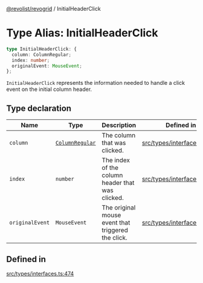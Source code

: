 [@revolist/revogrid](README.md) / InitialHeaderClick

# Type Alias: InitialHeaderClick

```ts
type InitialHeaderClick: {
  column: ColumnRegular;
  index: number;
  originalEvent: MouseEvent;
};
```

`InitialHeaderClick` represents the information needed to handle a click
event on the initial column header.

## Type declaration

| Name | Type | Description | Defined in |
| ------ | ------ | ------ | ------ |
| `column` | [`ColumnRegular`](Interface.ColumnRegular.md) | The column that was clicked. | [src/types/interfaces.ts:486](https://github.com/revolist/revogrid/blob/74012ec30398bf39d0acc929bd7f7963856aba4e/src/types/interfaces.ts#L486) |
| `index` | `number` | The index of the column header that was clicked. | [src/types/interfaces.ts:478](https://github.com/revolist/revogrid/blob/74012ec30398bf39d0acc929bd7f7963856aba4e/src/types/interfaces.ts#L478) |
| `originalEvent` | `MouseEvent` | The original mouse event that triggered the click. | [src/types/interfaces.ts:482](https://github.com/revolist/revogrid/blob/74012ec30398bf39d0acc929bd7f7963856aba4e/src/types/interfaces.ts#L482) |

## Defined in

[src/types/interfaces.ts:474](https://github.com/revolist/revogrid/blob/74012ec30398bf39d0acc929bd7f7963856aba4e/src/types/interfaces.ts#L474)
